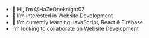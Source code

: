- 👋 Hi, I’m @HaZeOneknight07
- 👀 I’m interested in Website Development
- 🌱 I’m currently learning JavaScript, React & Firebase
- I’m looking to collaborate on Website Development



<!---
HaZeOneknight07/HaZeOneknight07 is a ✨ special ✨ repository because its `README.md` (this file) appears on your GitHub profile.
You can click the Preview link to take a look at your changes.
--->
